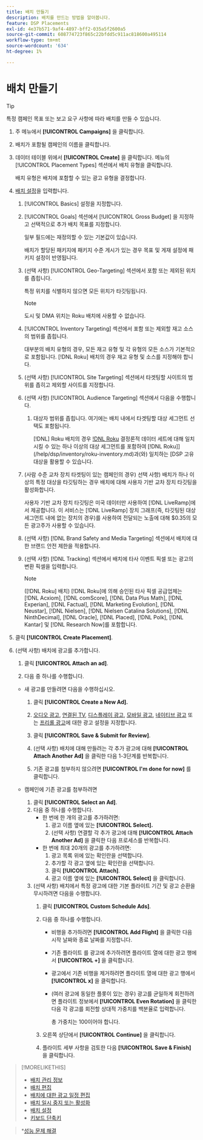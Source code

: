 ```yaml
---
title: 배치 만들기
description: 배치를 만드는 방법을 알아봅니다.
feature: DSP Placements
exl-id: 4e37b571-9af4-4897-bff2-035a5f2600a5
source-git-commit: 608774723f865c22bfdd5c911ac818600a495114
workflow-type: tm+mt
source-wordcount: '634'
ht-degree: 1%

---
```


# 배치 만들기

>[!TIP]
>
>특정 캠페인 목표 또는 보고 요구 사항에 따라 배치를 만들 수 있습니다.

1. 주 메뉴에서 **[!UICONTROL Campaigns]** 을 클릭합니다.

1. 배치가 포함될 캠페인의 이름을 클릭합니다.

1. 데이터 테이블 위에서 **[!UICONTROL Create]** 을 클릭합니다. 메뉴의 [!UICONTROL Placement Types] 섹션에서 배치 유형을 클릭합니다.

   배치 유형은 배치에 포함할 수 있는 광고 유형을 결정합니다.

1. [배치 설정](placement-settings.md)을 입력합니다.

   1. [!UICONTROL Basics] 설정을 지정합니다.

   1. [!UICONTROL Goals] 섹션에서 [!UICONTROL Gross Budget] 을 지정하고 선택적으로 추가 배치 목표를 지정합니다.

      일부 필드에는 재정의할 수 있는 기본값이 있습니다.

      배치가 할당된 패키지에 패키지 수준 게시가 있는 경우 목표 및 게재 설정에 패키지 설정이 반영됩니다.

   1. (선택 사항) [!UICONTROL Geo-Targeting] 섹션에서 포함 또는 제외된 위치를 좁힙니다.

      특정 위치를 식별하지 않으면 모든 위치가 타깃팅됩니다.

      >[!NOTE]
      >
      >도시 및 DMA 위치는 Roku 배치에 사용할 수 없습니다.

   1. [!UICONTROL Inventory Targeting] 섹션에서 포함 또는 제외할 재고 소스의 범위를 좁힙니다.

      대부분의 배치 유형의 경우, 모든 재고 유형 및 각 유형의 모든 소스가 기본적으로 포함됩니다. [!DNL Roku] 배치의 경우 재고 유형 및 소스를 지정해야 합니다.

   1. (선택 사항) [!UICONTROL Site Targeting] 섹션에서 타겟팅할 사이트의 범위를 좁히고 제외할 사이트를 지정합니다.

   1. (선택 사항) [!UICONTROL Audience Targeting] 섹션에서 다음을 수행합니다.

      1. 대상자 범위를 좁힙니다. 여기에는 배치 내에서 타겟팅할 대상 세그먼트 선택도 포함됩니다.

         [!DNL] Roku 배치의 경우 [!DNL Roku](옵트인) 결정론적 데이터 세트에 대해 일치시킬 수 있는 하나 이상의 대상 세그먼트를 포함하여 [!DNL Roku]](/help/dsp/inventory/roku-inventory.md)과(와) 일치하는 [DSP 고유 대상을 활용할 수 있습니다.
   1. (사람 수준 교차 장치 타겟팅이 있는 캠페인의 경우) 선택 사항) 배치가 하나 이상의 특정 대상을 타깃팅하는 경우 배치에 대해 사용자 기반 교차 장치 타깃팅을 활성화합니다.

      사용자 기반 교차 장치 타깃팅은 미국 데이터만 사용하여 [!DNL LiveRamp]에서 제공합니다. 이 서비스는 [!DNL LiveRamp] 장치 그래프(즉, 타깃팅된 대상 세그먼트 내에 없는 장치의 경우)를 사용하여 전달되는 노출에 대해 $0.35의 모든 광고주가 사용할 수 있습니다.

   1. (선택 사항) [!DNL Brand Safety and Media Targeting] 섹션에서 배치에 대한 브랜드 안전 제한을 적용합니다.

   1. (선택 사항) [!DNL Tracking] 섹션에서 배치에 타사 이벤트 픽셀 또는 광고의 변환 픽셀을 입력합니다.

      >[!NOTE]
      >
      >([!DNL Roku] 배치) [!DNL Roku]에 의해 승인된 타사 픽셀 공급업체는 [!DNL Acxiom], [!DNL comScore], [!DNL Data Plus Math], [!DNL Experian], [!DNL Factual], [!DNL Marketing Evolution], [!DNL Neustar], [!DNL Nielsen], [!DNL Nielsen Catalina Solutions], [!DNL NinthDecimal], [!DNL Oracle], [!DNL Placed], [!DNL Polk], [!DNL Kantar] 및 [!DNL Research Now]를 포함합니다.


1. 클릭 **[!UICONTROL Create Placement]**.

1. (선택 사항) 배치에 광고를 추가합니다.

   1. 클릭 **[!UICONTROL Attach an ad]**.

   1. 다음 중 하나를 수행합니다.
   * 새 광고를 만들려면 다음을 수행하십시오.

      1. 클릭 **[!UICONTROL Create a New Ad].**

      1. [오디오 광고](/help/dsp/campaign-management/ads/ad-settings-audio.md), [연결된 TV](/help/dsp/campaign-management/ads/ad-settings-connected-tv.md), [디스플레이 광고](/help/dsp/campaign-management/ads/ad-settings-display.md), [모바일 광고](/help/dsp/campaign-management/ads/ad-settings-mobile.md), [네이티브 광고](/help/dsp/campaign-management/ads/ad-settings-native.md) 또는 [프리롤 광고](/help/dsp/campaign-management/ads/ad-settings-pre-roll.md)에 대한 광고 설정을 지정합니다.

      1. 클릭 **[!UICONTROL Save & Submit for Review]**.

      1. (선택 사항) 배치에 대해 만들려는 각 추가 광고에 대해 **[!UICONTROL Attach Another Ad]** 을 클릭한 다음 1-3단계를 반복합니다.

      1. 기존 광고를 첨부하지 않으려면 **[!UICONTROL I'm done for now]** 를 클릭합니다.
   * 캠페인에 기존 광고를 첨부하려면

      1. 클릭 **[!UICONTROL Select an Ad]**.
      1. 다음 중 하나를 수행합니다.
         * 한 번에 한 개의 광고를 추가하려면:
            1. 광고 이름 옆에 있는 **[!UICONTROL Select].**
            1. (선택 사항) 연결할 각 추가 광고에 대해 **[!UICONTROL Attach Another Ad]** 을 클릭한 다음 프로세스를 반복합니다.
         * 한 번에 최대 20개의 광고를 추가하려면:
            1. 광고 목록 위에 있는 확인란을 선택합니다.
            1. 추가할 각 광고 옆에 있는 확인란을 선택합니다.
            1. 클릭 **[!UICONTROL Attach]**.
            1. 광고 이름 옆에 있는 **[!UICONTROL Select]** 을 클릭합니다.
      1. (선택 사항) 배치에서 특정 광고에 대한 기본 플라이트 기간 및 광고 순환을 무시하려면 다음을 수행합니다.
         1. 클릭 **[!UICONTROL Custom Schedule Ads]**.

         1. 다음 중 하나를 수행합니다.

            * 비행을 추가하려면 **[!UICONTROL Add Flight]** 을 클릭한 다음 시작 날짜와 종료 날짜를 지정합니다.

            * 기존 플라이트 를 광고에 추가하려면 플라이트 열에 대한 광고 행에서 **[!UICONTROL +]** 을 클릭합니다.

            * 광고에서 기존 비행을 제거하려면 플라이트 열에 대한 광고 행에서 **[!UICONTROL x]** 을 클릭합니다.

            * (여러 광고에 동일한 플롯이 있는 경우) 광고를 균일하게 회전하려면 플라이트 정보에서 **[!UICONTROL Even Rotation]** 을 클릭한 다음 각 광고를 회전할 상대적 가중치를 백분율로 입력합니다.

               총 가중치는 100이어야 합니다.
         1. 오른쪽 상단에서 **[!UICONTROL Continue]** 을 클릭합니다.

         1. 플라이트 세부 사항을 검토한 다음 **[!UICONTROL Save & Finish]** 을 클릭합니다.




>[!MORELIKETHIS]
>
>* [배치 관리 정보](placement-about.md)
>* [배치 편집](placement-edit.md)
>* [배치에 대한 광고 일정 편집](placement-edit-ad-schedule.md)
>* [배치 일시 중지 또는 활성화](placement-pause-activate.md)
>* [배치 설정](placement-settings.md)
>* [키보드 단축키](/help/dsp/campaign-management/reports/keyboard-shortcuts.md)

   >*[성능 문제 해결](/help/dsp/optimization/troubleshooting-performance.md)

